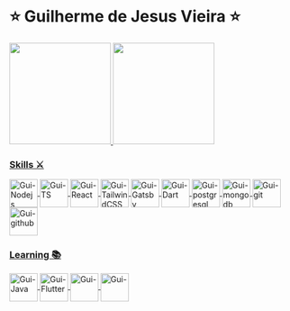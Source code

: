 <main>
<h1 align="left"> ⭐ Guilherme de Jesus Vieira ⭐ </h1>


  <div align="left">
    <a href="https://github.com/guilherme-gjv">
    <img height="180em" src="https://github-readme-stats.vercel.app/api?username=guilherme-gjv&show_icons=true&theme=dark&include_all_commits=true&count_private=true"/>
    <img height="180em" src="https://github-readme-stats.vercel.app/api/top-langs/?username=guilherme-gjv&layout=compact&langs_count=7&theme=dark"/>
  </div>
    <section>
      <h3>Skills ⚔️</h3> 
      <img align="center" alt="Gui-Nodejs" height="50" width="50" src="https://cdn.jsdelivr.net/gh/devicons/devicon/icons/nodejs/nodejs-original.svg" />   
      <img align="center" alt="Gui-TS" height="50" width="50" src="https://cdn.jsdelivr.net/gh/devicons/devicon/icons/typescript/typescript-original.svg" />   
      <img align="center" alt="Gui-React" height="50" width="50" src="https://cdn.jsdelivr.net/gh/devicons/devicon/icons/react/react-original.svg" />   
      <img align="center" alt="Gui-TailwindCSS" height="50" width="50" src="https://cdn.jsdelivr.net/gh/devicons/devicon/icons/tailwindcss/tailwindcss-plain.svg" />  
      <img align="center" alt="Gui-Gatsby" height="50" width="50" src="https://cdn.jsdelivr.net/gh/devicons/devicon/icons/gatsby/gatsby-original.svg" />  
      <img align="center" alt="Gui-Dart" height="50" width="50" src="https://cdn.jsdelivr.net/gh/devicons/devicon/icons/dart/dart-original.svg" />   
      <img align="center" alt="Gui-postgresql" height="50" width="50" src="https://cdn.jsdelivr.net/gh/devicons/devicon/icons/postgresql/postgresql-original.svg" />  
      <img align="center" alt="Gui-mongodb" height="50" width="50" src="https://cdn.jsdelivr.net/gh/devicons/devicon/icons/mongodb/mongodb-original.svg" />
      <img align="center" alt="Gui-git" height="50" width="50" src="https://cdn.jsdelivr.net/gh/devicons/devicon/icons/git/git-original.svg" />
      <img align="center" alt="Gui-github" height="50" width="50" src="https://cdn.jsdelivr.net/gh/devicons/devicon/icons/github/github-original.svg" />
    </section>
    <section>
      <h3>Learning 📚 </h3> 
      <img align="center" alt="Gui-Java" height="50" width="50" src="https://cdn.jsdelivr.net/gh/devicons/devicon/icons/java/java-original.svg" />   
      <img align="center" alt="Gui-Flutter" height="50" width="50" src="https://cdn.jsdelivr.net/gh/devicons/devicon/icons/flutter/flutter-original.svg" />  
      <img align="center" alt="Gui-" height="50" width="50" src="https://cdn.jsdelivr.net/gh/devicons/devicon/icons/nestjs/nestjs-plain.svg" />
      <img align="center" alt="Gui-" height="50" width="50" src="https://cdn.jsdelivr.net/gh/devicons/devicon/icons/nextjs/nextjs-original-wordmark.svg" />  
    </section>
</main>
